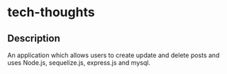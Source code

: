 # tech-thoughts

## Description
An application which allows users to create update and delete posts and uses Node.js, sequelize.js, express.js and mysql.
